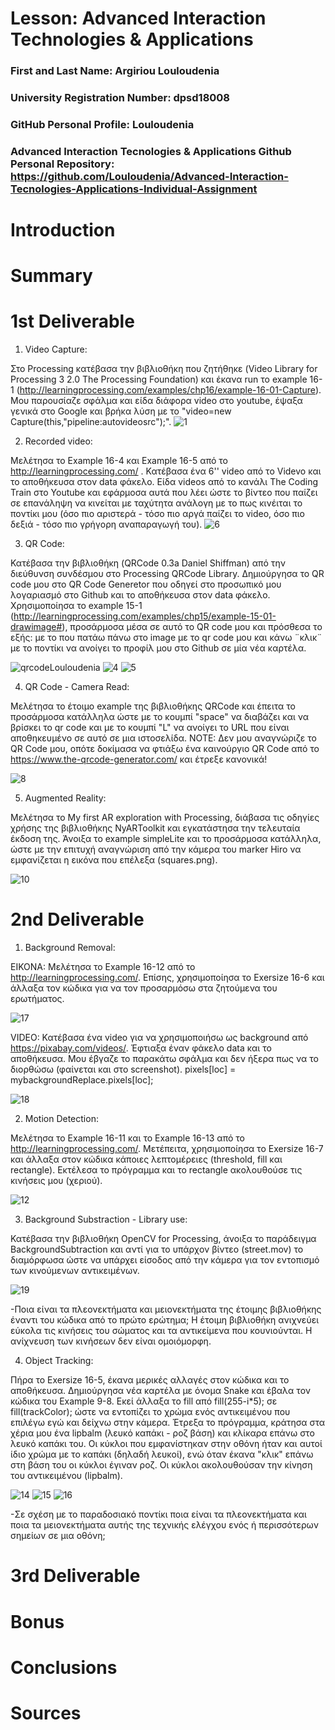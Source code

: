# Lesson: Advanced Interaction Technologies & Applications

### First and Last Name: Argiriou Louloudenia
### University Registration Number: dpsd18008
### GitHub Personal Profile: Louloudenia
### Advanced Interaction Tecnologies & Applications Github Personal Repository: https://github.com/Louloudenia/Advanced-Interaction-Tecnologies-Applications-Individual-Assignment

# Introduction

# Summary


# 1st Deliverable

1. Video Capture:

Στο Processing κατέβασα την βιβλιοθήκη που ζητήθηκε (Video Library for Processing 3 2.0 The Processing Foundation) και έκανα run το example 16-1 (http://learningprocessing.com/examples/chp16/example-16-01-Capture). Μου παρουσίαζε σφάλμα και είδα διάφορα video στο youtube, έψαξα γενικά στο Google και βρήκα λύση με το "video=new Capture(this,"pipeline:autovideosrc");".
![1](https://user-images.githubusercontent.com/116377276/199360836-041370b4-117b-4679-8f91-1ea0c907ed9d.png)




2. Recorded video:

Μελέτησα το Example 16-4 και Example 16-5 από το http://learningprocessing.com/ .
Κατέβασα ένα 6'' video από το Videvo και το αποθήκευσα στον data φάκελο.
Είδα videos από το κανάλι The Coding Train στο Youtube και εφάρμοσα αυτά που λέει ώστε το βίντεο που παίζει σε επανάληψη να κινείται με ταχύτητα ανάλογη με το πως κινέιται το ποντίκι μου (όσο πιο αριστερά - τόσο πιο αργά παίζει το video, όσο πιο δεξιά - τόσο πιο γρήγορη αναπαραγωγή του).
![6](https://user-images.githubusercontent.com/116377276/199562031-d984456e-21fd-48b6-972b-e3e58d98c6dc.png)




3. QR Code:

Κατέβασα την βιβλιοθήκη (QRCode 0.3a Daniel Shiffman) από την διεύθυνση συνδέσμου στο Processing QRCode Library. 
Δημιούργησα το QR code μου στο QR Code Generetor που οδηγεί στο προσωπικό μου λογαριασμό στο Github και το αποθήκευσα στον data φάκελο.
Χρησιμοποίησα το example 15-1 (http://learningprocessing.com/examples/chp15/example-15-01-drawimage#), προσάρμοσα μέσα σε αυτό το QR code μου και πρόσθεσα το εξής: με το που πατάω πάνω στο image με το qr code μου και κάνω ¨κλικ¨ με το ποντίκι να ανοίγει το προφίλ μου στο Github σε μία νέα καρτέλα.

![qrcodeLouloudenia](https://user-images.githubusercontent.com/116377276/199368200-fe6d5851-19c2-4a36-862c-2c94c31d1a75.png)
![4](https://user-images.githubusercontent.com/116377276/199555469-c8dc5624-2f2d-40a5-b3d8-4baaf1a25720.png)
![5](https://user-images.githubusercontent.com/116377276/199555476-a19c7502-0c4b-4661-b496-04bf94eb80ad.png)




4. QR Code - Camera Read:

Μελέτησα το έτοιμο example της βιβλιοθήκης QRCode και έπειτα το προσάρμοσα κατάλληλα ώστε με το κουμπί "space" να διαβάζει και να βρίσκει το qr code και με το κουμπί "L" να ανοίγει το URL που είναι αποθηκευμένο σε αυτό σε μια ιστοσελίδα.
NOTE: Δεν μου αναγνώριζε το QR Code μου, οπότε δοκίμασα να φτιάξω ένα καινούργιο QR Code από το https://www.the-qrcode-generator.com/ και έτρεξε κανονικά!

![8](https://user-images.githubusercontent.com/116377276/199586027-e0a73c80-512b-4468-89e1-79b316b7fcd9.png)





5. Augmented Reality:

Μελέτησα το My first AR exploration with Processing, διάβασα τις οδηγίες χρήσης της βιβλιοθήκης NyARToolkit και εγκατάστησα την τελευταία έκδοση της.
Άνοιξα το example simpleLite και το προσάρμοσα κατάλληλα, ώστε με την επιτυχή αναγνώριση από την κάμερα του marker Hiro να εμφανίζεται η εικόνα που επέλεξα (squares.png).

![10](https://user-images.githubusercontent.com/116377276/199602277-050dc479-7d9f-477b-8abc-656c4feee560.png)




# 2nd Deliverable

1.  Background Removal:

ΕΙΚΟΝΑ: 
Μελέτησα το Example 16-12 από το http://learningprocessing.com/. Επίσης, χρησιμοποίησα το Exersize 16-6 και άλλαξα τον κώδικα για να τον προσαρμόσω στα ζητούμενα του ερωτήματος.  

![17](https://user-images.githubusercontent.com/116377276/207694474-a58cc6dc-c6c8-4c05-8d2f-937d64e063bc.jpg)


VIDEO:
Κατέβασα ένα video για να χρησιμοποιήσω ως background από https://pixabay.com/videos/. Έφτιαξα έναν φάκελο data και το αποθήκευσα. Μου έβγαζε το παρακάτω σφάλμα και δεν ήξερα πως να το διορθώσω (φαίνεται και στο screenshot).
        pixels[loc] = mybackgroundReplace.pixels[loc];

![18](https://user-images.githubusercontent.com/116377276/207698125-f61d5be3-8b80-4ac0-89f3-518c201c05f6.jpg)





2. Motion Detection:

Μελέτησα το Example 16-11 και το Example 16-13 από το http://learningprocessing.com/. Μετέπειτα, χρησιμοποίησα το Exersize 16-7 και άλλαξα στον κώδικα κάποιες λεπτομέρειες (threshold, fill και rectangle). Εκτέλεσα το πρόγραμμα και το rectangle ακολουθούσε τις κινήσεις μου (χεριού).

![12](https://user-images.githubusercontent.com/116377276/206870112-c616e1e1-de2b-4c96-a407-9036688af055.jpg)




3. Background Substraction - Library use:

Κατέβασα την βιβλιοθήκη OpenCV for Processing, άνοιξα το παράδειγμα BackgroundSubtraction και αντί για το υπάρχον βίντεο (street.mov) το διαμόρφωσα ώστε να υπάρχει είσοδος από την κάμερα για τον εντοπισμό των κινούμενων αντικειμένων.

![19](https://user-images.githubusercontent.com/116377276/207699823-7dd2169c-60ea-45b4-b61b-d38fe92bb38f.jpg)

-Ποια είναι τα πλεονεκτήματα και μειονεκτήματα της έτοιμης βιβλιοθήκης έναντι του κώδικα από το πρώτο ερώτημα;
Η έτοιμη βιβλιοθήκη ανιχνεύει εύκολα τις κινήσεις του σώματος και τα αντικείμενα που κουνιούνται. Η ανίχνευση των κινήσεων δεν είναι ομοιόμορφη.




4. Object Tracking: 

Πήρα το Exersize 16-5, έκανα μερικές αλλαγές στον κώδικα και το αποθήκευσα. Δημιούργησα νέα καρτέλα με όνομα Snake και έβαλα τον κώδικα του Example 9-8. Εκεί άλλαξα το fill από fill(255-i*5); σε fill(trackColor); ώστε να εντοπίζει το χρώμα ενός αντικειμένου που επιλέγω εγώ και δείχνω στην κάμερα.
Έτρεξα το πρόγραμμα, κράτησα στα χέρια μου ένα lipbalm (λευκό καπάκι - ροζ βάση)  και κλίκαρα επάνω στο λευκό καπάκι του. Οι κύκλοι που εμφανίστηκαν στην οθόνη ήταν και αυτοί ίδιο χρώμα με το καπάκι (δηλαδή λευκοί), ενώ όταν έκανα "κλικ" επάνω στη βάση του οι κύκλοι έγιναν ροζ. Οι κύκλοι ακολουθούσαν την κίνηση του αντικειμένου (lipbalm).

![14](https://user-images.githubusercontent.com/116377276/206872799-40cd81b3-41c1-4da2-813a-344eda41d3b7.jpg)
![15](https://user-images.githubusercontent.com/116377276/206872801-d2da5491-42b0-46ed-90e1-0350e9cb7145.jpg)
![16](https://user-images.githubusercontent.com/116377276/206872804-70114e64-06fc-43dd-a18f-190ff24a4eba.jpg)

-Σε σχέση με το παραδοσιακό ποντίκι ποια είναι τα πλεονεκτήματα και ποια τα μειονεκτήματα αυτής της τεχνικής ελέγχου ενός ή περισσότερων σημείων σε μια οθόνη;





# 3rd Deliverable 


# Bonus 


# Conclusions


# Sources
